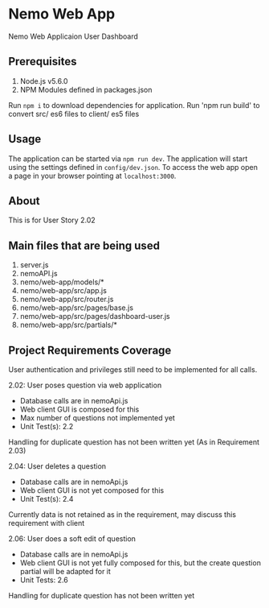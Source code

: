 Nemo Web App
================

Nemo Web Applicaion User Dashboard

## Prerequisites

1. Node.js v5.6.0
2. NPM Modules defined in packages.json

Run `npm i` to download dependencies for application.
Run 'npm run build' to convert src/ es6 files to client/ es5 files

## Usage

The application can be started via `npm run dev`. The application will start using the settings defined in `config/dev.json`. To access the web app open a page in your browser pointing at `localhost:3000`.

## About
This is for User Story 2.02

## Main files that are being used
1. server.js
2. nemoAPI.js
3. nemo/web-app/models/*
4. nemo/web-app/src/app.js
5. nemo/web-app/src/router.js
6. nemo/web-app/src/pages/base.js
7. nemo/web-app/src/pages/dashboard-user.js
8. nemo/web-app/src/partials/*

## Project Requirements Coverage

User authentication and privileges still need to be implemented for all calls.

2.02: User poses question via web application
- Database calls are in nemoApi.js
- Web client GUI is composed for this
- Max number of questions not implemented yet
- Unit Test(s): 2.2

Handling for duplicate question has not been written yet (As in Requirement 2.03)

2.04: User deletes a question
- Database calls are in nemoApi.js
- Web client GUI is not yet composed for this
- Unit Test(s): 2.4


Currently data is not retained as in the requirement, may discuss this requirement with client

2.06: User does a soft edit of question
- Database calls are in nemoApi.js
- Web client GUI is not yet fully composed for this, but the create question partial will be adapted for it
- Unit Tests: 2.6


Handling for duplicate question has not been written yet
